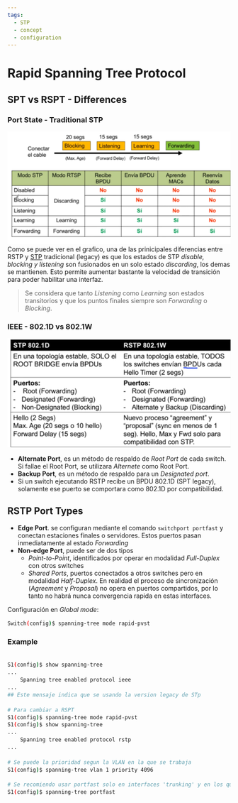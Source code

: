 ```yaml
---
tags:
  - STP
  - concept
  - configuration
---
```


# Rapid Spanning Tree Protocol
## SPT vs RSPT - Differences
### Port State - Traditional STP
![](../../_anexos_/Screenshot%20from%202024-01-04%2011-33-33.png)
Como se puede ver en el grafico, una de las prinicipales diferencias entre RSTP y [STP](STP.md) tradicional (legacy) es que los estados de STP _disable, blocking y listening_ son fusionados en un solo estado _discarding_, los demas se mantienen.
Esto permite aumentar bastante la velocidad de transición para poder habilitar una interfaz.

> Se considera que tanto _Listening_ como _Learning_ son estados transitorios y que los puntos finales siempre son _Forwarding_ o _Blocking_.

### IEEE - 802.1D vs 802.1W
![](../../_anexos_/Screenshot%20from%202024-01-04%2011-42-23.png)
- **Alternate Port**, es un método de respaldo de _Root Port_ de cada switch. Si fallae el Root Port, se utilizara _Alternete_ como Root Port.
- **Backup Port**, es un método de respaldo para un _Designated port_.
- Si un switch ejecutando RSTP recibe un BPDU 802.1D (SPT legacy), solamente ese puerto se comportara como 802.1D por compatibilidad.


## RSTP Port Types
- **Edge Port**. se configuran mediante el comando `switchport portfast` y conectan estaciones finales o servidores. Estos puertos pasan inmediatamente al estado _Forwarding_
- **Non-edge Port**, puede ser de dos tipos
	- _Point-to-Point_, identificados por operar en modalidad _Full-Duplex_ con otros switches
	- _Shared Ports_, puertos conectados a otros switches pero en modalidad _Half-Duplex_. En realidad el proceso de sincronización (_Agreement_ y _Proposal_) no opera en puertos compartidos, por lo tanto no habrá nunca convergencia rapida en estas interfaces.

Configuración en _Global mode_:
``` bash
Switch(config)$ spanning-tree mode rapid-pvst
```

### Example
``` bash

S1(config)$ show spanning-tree
...
	Spanning tree enabled protocol ieee
...
## Este mensaje indica que se usando la version legacy de STp

# Para cambiar a RSPT
S1(config)$ spanning-tree mode rapid-pvst
S1(config)$ show spanning-tree
...
	Spanning tree enabled protocol rstp
...

# Se puede la prioridad segun la VLAN en la que se trabaja 
S1(config)$ spanning-tree vlan 1 priority 4096

# Se recomiendo usar portfast solo en interfaces 'trunking' y en los que conectan a host terminales
S1(config)$ spanning-tree portfast
```
